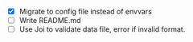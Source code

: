 - [x] Migrate to config file instead of envvars
- [ ] Write README.md
- [ ] Use Joi to validate data file, error if invalid format.
